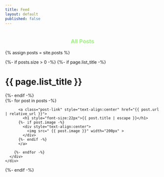 ```yaml
---
title: Feed
layout: default
published: false
---
```

<h3 style="text-align:center;color:#9AF777;padding-top:15px;font-size:18px">All Posts</h3>
<div class="home">

  {% assign posts = site.posts %}

  {%- if posts.size > 0 -%}
    {%- if page.list_title -%}
      <h1 class="post-list-heading">{{ page.list_title }}</h1>
    {%- endif -%}
    <div class="box home-box">
      <div class="post-list">
        {%- for post in posts -%}

          <a class="post-link" style="text-align:center" href="{{ post.url | relative_url }}">
            <h1 style="font-size:22px">{{ post.title | escape }}</h1>
          {%- if post.image -%}
            <div style="text-align:center">
              <img src=" {{ post.image }}" width="200px" >
            </div>
          {%- endif -%}
          </a>

        {%- endfor -%}
      </div>
    </div>
  {%- endif -%}

</div>